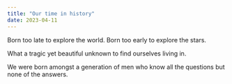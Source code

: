 ```yaml
---
title: "Our time in history"
date: 2023-04-11
---
```


Born too late to explore the world. Born too early to explore the stars.

What a tragic yet beautiful unknown to find ourselves living in.

We were born amongst a generation of men who know all the questions but none of the answers.


